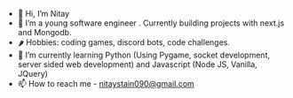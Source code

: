 - 👋 Hi, I’m Nitay
- 👀 I’m a young software engineer . Currently building projects with next.js and Mongodb.
- 🌶 Hobbies: coding games, discord bots, code challenges. 
- 🌱 I’m currently learning Python (Using Pygame, socket development, server sided web development) and Javascript (Node JS, Vanilla, JQuery)
- 📫 How to reach me - nitaystain090@gmail.com

<!---
VirtuallDev/VirtuallDev is a ✨ special ✨ repository because its `README.md` (this file) appears on your GitHub profile.
You can click the Preview link to take a look at your changes.
--->
